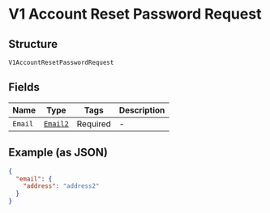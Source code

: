 
# V1 Account Reset Password Request

## Structure

`V1AccountResetPasswordRequest`

## Fields

| Name | Type | Tags | Description |
|  --- | --- | --- | --- |
| `Email` | [`Email2`](../../doc/models/email-2.md) | Required | - |

## Example (as JSON)

```json
{
  "email": {
    "address": "address2"
  }
}
```

